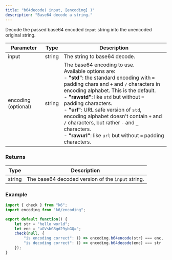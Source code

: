 ```yaml
---
title: "b64decode( input, [encoding] )"
description: "Base64 decode a string."
---
```

Decode the passed base64 encoded `input` string into the unencoded original string.

| Parameter           | Type   | Description                  |
|---------------------|--------|------------------------------|
| input               | string | The string to base64 decode. |
| encoding (optional) | string | The base64 encoding to use.<br>Available options are:<br>- **"std"**: the standard encoding with `=` padding chars and `+` and `/` characters in encoding alphabet. This is the default.<br>- **"rawstd"**: like `std` but without `=` padding characters.<br>- **"url"**: URL safe version of `std`, encoding alphabet doesn't contain `+` and `/` characters, but rather `-` and `_` characters.<br>- **"rawurl"**: like `url` but without `=` padding characters. |


### Returns

| Type   | Description                                       |
|--------|---------------------------------------------------|
| string | The base64 decoded version of the `input` string. |


### Example

<div class="code-group" data-props='{"labels": []}'>

```js
import { check } from "k6";
import encoding from "k6/encoding";

export default function() {
    let str = "hello world";
    let enc = "aGVsbG8gd29ybGQ=";
    check(null, {
        "is encoding correct": () => encoding.b64encode(str) === enc,
        "is decoding correct": () => encoding.b64decode(enc) === str
    });
}
```

</div>
